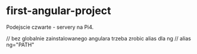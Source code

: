 # first-angular-project

Podejscie czwarte - servery na Pi4.

// bez globalnie zainstalowanego angulara trzeba zrobic alias dla ng
// alias ng="PATH"
